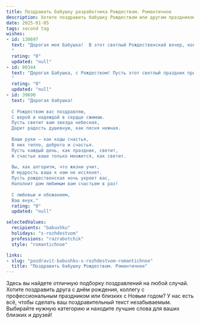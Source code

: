 ```yaml
---
title: Поздравить бабушку разработчика Рождеством. Романтичное
description: Хотите поздравить бабушку Рождеством или другим праздником? Наш ИИ создаст незабываемое поздравление, а вы обязательно выделитесь среди других.  
date: 2025-01-05
tags: second tag
wishes:
- id: 130697
  text: "Дорогая моя Бабушка!  В этот светлый Рождественский вечер, когда звёзды светят особенно ярко, я хочу пожелать тебе безграничного счастья, тепла и уюта. Пусть твой дом всегда будет полон любви и радости, а сердце – покоем и миром.  Ты – самый драгоценный человек в моей жизни, и моя любовь к тебе безмерна, как звёздное небо. С Рождеством Христовым!
  "
  rating: "0"
  updated: "null"
- id: 80344
  text: "Дорогая Бабушка, с Рождеством! Пусть этот светлый праздник принесет в твою жизнь тепло, любовь и душевное равновесие. Я желаю тебе крепкого здоровья, семейного счастья и исполнения всех желаний. Пусть твоя душа будет светла и чиста, как первый снег на Рождество, а сердце – полно любви и радости.
  "
  rating: "0"
  updated: "null"
- id: 39690
  text: "Дорогая бабушка!
  
  С Рождеством вас поздравляю,
  С верой и надеждой в сердце сжимаю.
  Пусть светит вам звезда небесная,
  Дарит радость душевную, как песня нежная.
  
  Ваши руки — как коды счастья,
  В них тепло, доброта и счастья.
  Пусть каждый день, как праздник, светит,
  А счастье ваше только множится, как светит.
  
  Вы, как алгоритм, что жизни учит,
  И мудрость ваша к нам не иссякнет.
  Пусть рождественская ночь укроет вас,
  Наполнит дом любимым вам счастьем в раз!
  
  С любовью и обожанием,
  Ваш внук."
  rating: "0"
  updated: "null"

selectedValues:
  recipients: "babushku"
  holidays: "s-rozhdestvom"
  professions: "razrabotchik"
  style: "romantichnoe"

links:
- slug: "pozdravit-babushku-s-rozhdestvom-romantichnoe"
  title: "Поздравить бабушку Рождеством. Романтичное"
---
```


Здесь вы найдете отличную подборку поздравлений на любой случай.
Хотите поздравить друга с днём рождения, коллегу с профессиональным праздником или близких с Новым годом? У нас есть всё, чтобы сделать ваш поздравительный текст незабываемым. Выбирайте нужную категорию и находите лучшие слова для ваших близких и друзей!
